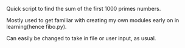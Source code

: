 Quick script to find the sum of the first 1000 primes numbers. 

Mostly used to get familiar with creating my own modules early on in learning(hence fibo.py).

Can easily be changed to take in file or user input, as usual. 
